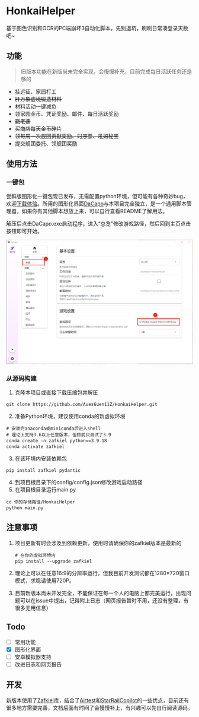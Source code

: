 # HonkaiHelper
基于图色识别和OCR的PC端崩坏3自动化脚本，先别退坑，刷刷日常凑登录天数吧~

## 功能

> 旧版本功能在新版尚未完全实现，会慢慢补充，目前完成每日活跃任务还是够的

- 挂远征、家园打工
- ~~肝万象虚境锻造材料~~
- 材料活动一键减负
- 领家园金币、凭证奖励、邮件、每日活跃奖励
- ~~戳老婆~~
- ~~买商店每天金币碎片~~
- ~~领每周一次舰团贡献奖励、时序票、吼姆秘宝~~
- 提交舰团委托、领舰团奖励

## 使用方法

### 一键包

尝鲜版图形化一键包现已发布，无需配置python环境，但可能有各种奇妙bug，欢迎[下载体验](https://github.com/Aues6uen11Z/HonkaiHelper/releases)。所用的图形化界面[DaCapo](https://github.com/Aues6uen11Z/DaCapo)与本项目完全独立，是一个通用脚本管理器，如果你有其他脚本想放上来，可以自行查看README了解用法。

解压后点击DaCapo.exe启动程序，进入“总览”修改游戏路径，然后回到主页点击按钮即可开始。

![](./docs/guide.png)

### 从源码构建

1. 克隆本项目或直接下载压缩包并解压
```shell
git clone https://github.com/Aues6uen11Z/HonkaiHelper.git 
```

2. 准备Python环境，建议使用conda的新虚拟环境

```shell
# 安装完anaconda或miniconda后进入shell
# 理论上支持3.6以上任意版本，但目前只测试了3.9
conda create -n zafkiel python==3.9.18
conda activate zafkiel
```

3. 在该环境内安装依赖包

```shell
pip install zafkiel pydantic
```

4. 到项目根目录下的config/config.json修改游戏启动路径
5. 在项目根目录运行main.py

```shell
cd 你的存储路径/HonkaiHelper
python main.py
```

## 注意事项

1. 项目更新有时会涉及到依赖更新，使用时请确保你的zafkiel版本是最新的

   ```shell
   # 在你的虚拟环境内
   pip install --upgrade zafkiel
   ```

2. 理论上可以在任意16:9的分辨率运行，但我目前开发测试都在1280×720窗口模式，求稳请使用720P。

3. 目前新版本尚未开发完全，不能保证在每一个人的电脑上都完美运行，出现问题可以在issue中提出，记得附上日志（网页报告暂时不用，还没有整理，有很多无用信息）

## Todo

- [ ] 常用功能
- [x] 图形化界面
- [ ] 安卓模拟器支持
- [ ] 改进日志和网页报告

## 开发

新版本使用了[Zafkiel](https://github.com/Aues6uen11Z/Zafkiel)库，结合了[Airtest](https://github.com/AirtestProject/Airtest)和[StarRailCopilot](https://github.com/LmeSzinc/StarRailCopilot)的一些优点，目前还有很多地方需要完善，文档后面有时间了会慢慢补上，有兴趣可以先自行阅读源码。
